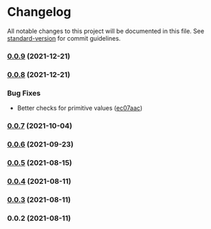 # Changelog

All notable changes to this project will be documented in this file. See [standard-version](https://github.com/conventional-changelog/standard-version) for commit guidelines.

### [0.0.9](https://github.com/christopher-caldwell/react-hooks/compare/v0.0.8...v0.0.9) (2021-12-21)

### [0.0.8](https://github.com/christopher-caldwell/react-hooks/compare/v0.0.7...v0.0.8) (2021-12-21)


### Bug Fixes

* Better checks for primitive values ([ec07aac](https://github.com/christopher-caldwell/react-hooks/commit/ec07aac3bd7bf43160b434ba1a6c88f3b9763227))

### [0.0.7](https://github.com/christopher-caldwell/react-hooks/compare/v0.0.6...v0.0.7) (2021-10-04)

### [0.0.6](https://github.com/christopher-caldwell/react-hooks/compare/v0.0.5...v0.0.6) (2021-09-23)

### [0.0.5](https://github.com/christopher-caldwell/react-hooks/compare/v0.0.4...v0.0.5) (2021-08-15)

### [0.0.4](https://github.com/christopher-caldwell/react-hooks/compare/v0.0.3...v0.0.4) (2021-08-11)

### [0.0.3](https://github.com/christopher-caldwell/react-hooks/compare/v0.0.2...v0.0.3) (2021-08-11)

### 0.0.2 (2021-08-11)
